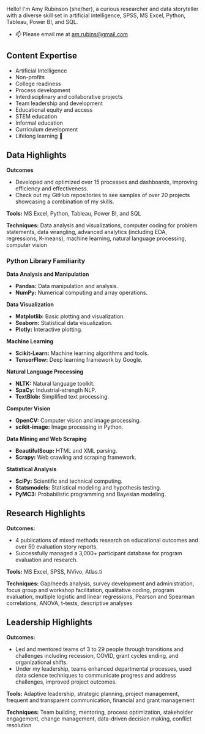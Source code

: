 Hello! I'm Amy Rubinson (she/her), a curious researcher and data storyteller with a diverse skill set in artificial intelligence, SPSS, MS Excel, Python, Tableau, Power BI, and SQL.

- 📫 Please email me at am.rubins@gmail.com


## Content Expertise
- Artificial Intelligence
- Non-profits
- College readiness
- Process development
- Interdisciplinary and collaborative projects
- Team leadership and development
- Educational equity and access
- STEM education
- Informal education
- Curriculum development
- Lifelong learning 🙂

## Data Highlights
**Outcomes**
- Developed and optimized over 15 processes and dashboards, improving efficiency and effectiveness.
- Check out my GitHub repositories to see samples of over 20 projects showcasing a combination of my skills.

**Tools:** MS Excel, Python, Tableau, Power BI, and SQL

**Techniques:** Data analysis and visualizations, computer coding for problem statements, data wrangling, advanced analytics (including EDA, regressions, K-means), machine learning, natural language processing, computer vision

### Python Library Familiarity
**Data Analysis and Manipulation**
- **Pandas:** Data manipulation and analysis.
- **NumPy:** Numerical computing and array operations.

**Data Visualization**
- **Matplotlib:** Basic plotting and visualization.
- **Seaborn:** Statistical data visualization.
- **Plotly:** Interactive plotting.

**Machine Learning**
- **Scikit-Learn:** Machine learning algorithms and tools.
- **TensorFlow:** Deep learning framework by Google.

**Natural Language Processing**
- **NLTK:** Natural language toolkit.
- **SpaCy:** Industrial-strength NLP.
- **TextBlob:** Simplified text processing.

**Computer Vision**
- **OpenCV:** Computer vision and image processing.
- **scikit-image:** Image processing in Python.

**Data Mining and Web Scraping**
- **BeautifulSoup:** HTML and XML parsing.
- **Scrapy:** Web crawling and scraping framework.

**Statistical Analysis**
- **SciPy:** Scientific and technical computing.
- **Statsmodels:** Statistical modeling and hypothesis testing.
- **PyMC3:** Probabilistic programming and Bayesian modeling.

## Research Highlights
**Outcomes:**
- 4 publications of mixed methods research on educational outcomes and over 50 evaluation story reports.
- Successfully managed a 3,000+ participant database for program evaluation and research.

**Tools:** MS Excel, SPSS, NVivo, Atlas.ti

**Techniques:** Gap/needs analysis, survey development and administration, focus group and workshop facilitation, qualitative coding, program evaluation, multiple logistic and linear regressions, Pearson and Spearman correlations, ANOVA, t-tests, descriptive analyses

## Leadership Highlights
**Outcomes:**
- Led and mentored teams of 3 to 29 people through transitions and challenges including recession, COVID, grant cycles ending, and organizational shifts.
- Under my leadership, teams enhanced departmental processes, used data science techniques to communicate progress and address challenges, improved project outcomes.


**Tools:** Adaptive leadership, strategic planning, project management, frequent and transparent communication, financial and grant management

**Techniques:** Team building, mentoring, process optimization, stakeholder engagement, change management, data-driven decision making, conflict resolution



